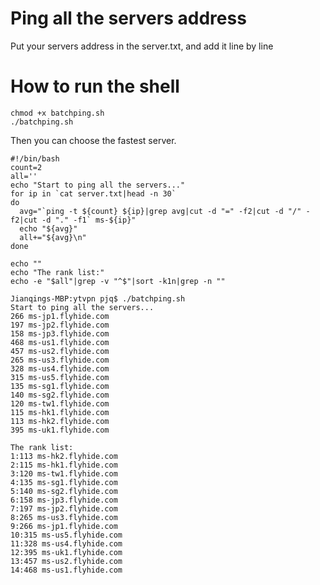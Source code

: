 Ping all the servers address 
==========
Put your servers address in the server.txt, and add it line by line

How to run the shell
==========
```
chmod +x batchping.sh
./batchping.sh
```
Then you can choose the fastest server.



```
#!/bin/bash
count=2
all=''
echo "Start to ping all the servers..."
for ip in `cat server.txt|head -n 30`
do
  avg="`ping -t ${count} ${ip}|grep avg|cut -d "=" -f2|cut -d "/" -f2|cut -d "." -f1` ms-${ip}"
  echo "${avg}"
  all+="${avg}\n"
done

echo ""
echo "The rank list:"
echo -e "$all"|grep -v "^$"|sort -k1n|grep -n ""
```
```
Jianqings-MBP:ytvpn pjq$ ./batchping.sh 
Start to ping all the servers...
266 ms-jp1.flyhide.com
197 ms-jp2.flyhide.com
158 ms-jp3.flyhide.com
468 ms-us1.flyhide.com
457 ms-us2.flyhide.com
265 ms-us3.flyhide.com
328 ms-us4.flyhide.com
315 ms-us5.flyhide.com
135 ms-sg1.flyhide.com
140 ms-sg2.flyhide.com
120 ms-tw1.flyhide.com
115 ms-hk1.flyhide.com
113 ms-hk2.flyhide.com
395 ms-uk1.flyhide.com

The rank list:
1:113 ms-hk2.flyhide.com
2:115 ms-hk1.flyhide.com
3:120 ms-tw1.flyhide.com
4:135 ms-sg1.flyhide.com
5:140 ms-sg2.flyhide.com
6:158 ms-jp3.flyhide.com
7:197 ms-jp2.flyhide.com
8:265 ms-us3.flyhide.com
9:266 ms-jp1.flyhide.com
10:315 ms-us5.flyhide.com
11:328 ms-us4.flyhide.com
12:395 ms-uk1.flyhide.com
13:457 ms-us2.flyhide.com
14:468 ms-us1.flyhide.com
```
